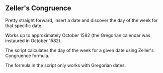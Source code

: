 ## Zeller's Congruence

Pretty straight forward, insert a date and discover the day of the week for that specific date. 

Works up to approximately October 1582 (the Gregorian calendar was instaured in October 1582).

The script calculates the day of the week for a given date using Zeller's Congruence formula. 

The formula in the script only works with Gregorian dates. 
